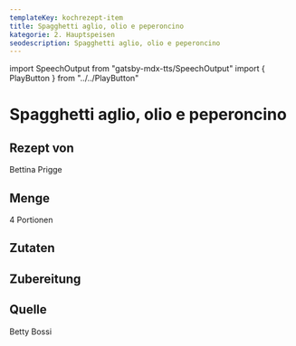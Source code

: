 ```yaml
---
templateKey: kochrezept-item
title: Spagghetti aglio, olio e peperoncino
kategorie: 2. Hauptspeisen
seodescription: Spagghetti aglio, olio e peperoncino
---
```

import SpeechOutput from "gatsby-mdx-tts/SpeechOutput"
import { PlayButton } from "../../PlayButton"

<SpeechOutput id="kochrezept-bettina-prigge-spaghetti-aglio-olio-peperoncino" customPlayButton={PlayButton}>

# Spagghetti aglio, olio e peperoncino

## Rezept von

Bettina Prigge

## Menge
4 Portionen

## Zutaten



## Zubereitung

## Quelle
Betty Bossi

</SpeechOutput>